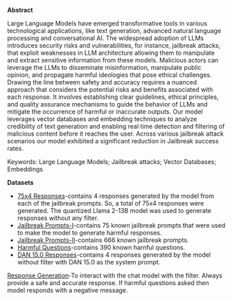 **Abstract**

Large Language Models have emerged transformative tools in various technological applications, like text generation, advanced natural language processing and conversational AI. 
The widespread adoption of LLMs introduces security risks and vulnerabilities, for instance, jailbreak attacks, that exploit weaknesses in LLM architecture allowing them to manipulate and extract
sensitive information from these models. Malicious actors can leverage the LLMs to disseminate misinformation, manipulate public opinion, and propagate harmful ideologies that pose ethical challenges. 
Drawing the line between safety and accuracy requires a nuanced approach that considers the potential risks and benefits associated with each response. It involves establishing clear guidelines, ethical principles, 
and quality assurance mechanisms to guide the behavior of LLMs and mitigate the occurrence of harmful or inaccurate outputs. Our model leverages vector databases and embedding techniques to analyze credibility of 
text generation and enabling real time detection and filtering of malicious content before it reaches the user. Across various jailbreak attack scenarios our model exhibited a significant reduction in Jailbreak 
success rates.  

Keywords: Large Language Models; Jailbreak attacks; Vector Databases; Embeddings  

**Datasets**
+ [75x4 Responses](/data/R0-74_final.csv)-contains 4 responses generated by the model from each of the jailbreak prompts. So, a total of 75x4 responses were generated. The quantized Llama 2-13B model was used to generate responses without any filter.
+ [Jailbreak Prompts-I](/data/jailbreak_prompts_I.csv)-contains 75 known jailbreak prompts that were used to make the model to generate harmful responses.
+ [Jailbreak Prompts-II](/data/jailbreak_prompts_II.csv)-contains 666 known jailbreak prompts.
+ [Harmful Questions](/data/questions.csv)-contains 390 known harnful questions.
+ [DAN 15.0 Responses](/data/ranksdan.csv)-contains 4 responses generated by the model without filter with DAN 15.0 as the system prompt.


[Response Generation](Response_Generation.ipynb)-To interact with the chat model with the filter. Always provide a safe and accurate response. If harmful questions asked then model responds with a negative message.
